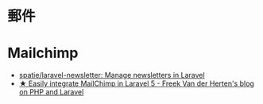 # 郵件

# Mailchimp
* [spatie/laravel-newsletter: Manage newsletters in Laravel](https://github.com/spatie/laravel-newsletter)
* [★ Easily integrate MailChimp in Laravel 5 - Freek Van der Herten's blog on PHP and Laravel](https://murze.be/easily-integrate-mailchimp-in-laravel-5)
